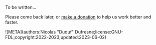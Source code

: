 To be written...

Please come back later, or [make a donation](http://donate.rxlab.info) to help us work better and faster.

![META](authors:Nicolas "Duduf" Dufresne;license:GNU-FDL;copyright:2022-2023;updated:2023-06-02)
